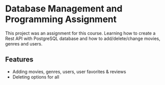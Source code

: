 # Database Management and Programming Assignment
This project was an assignment for this course. Learning how to create a Rest API with PostgreSQL database and how to add/delete/change movies, genres and users.

## Features
- Adding movies, genres, users, user favorites & reviews
- Deleting options for all
